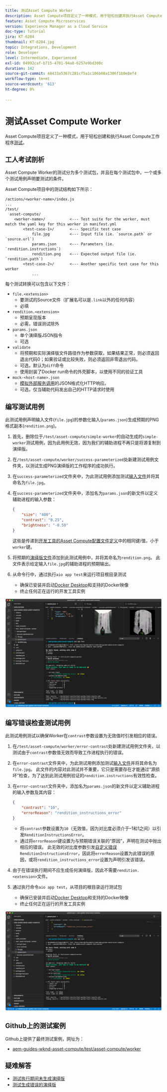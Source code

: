 ```yaml
---
title: 测试Asset Compute Worker
description: Asset Compute项目定义了一种模式，用于轻松创建并执行Asset Compute Worker测试。
feature: Asset Compute Microservices
version: Experience Manager as a Cloud Service
doc-type: Tutorial
jira: KT-6284
thumbnail: KT-6284.jpg
topic: Integrations, Development
role: Developer
level: Intermediate, Experienced
exl-id: 04992caf-b715-4701-94a8-6257e9bd300c
duration: 142
source-git-commit: 48433a5367c281cf5a1c106b08a1306f1b0e8ef4
workflow-type: tm+mt
source-wordcount: '613'
ht-degree: 0%

---
```


# 测试Asset Compute Worker

Asset Compute项目定义了一种模式，用于轻松创建和执行Asset Compute工作程序[测试](https://experienceleague.adobe.com/docs/asset-compute/using/extend/test-custom-application.html)。

## 工人考试剖析

Asset Compute Worker的测试分为多个测试包，并且在每个测试包中，一个或多个测试用例声明要测试的条件。

Asset Compute项目中的测试结构如下所示：

```
/actions/<worker-name>/index.js
...
/test/
  asset-compute/
    <worker-name>/           <--- Test suite for the worker, must match the yaml key for this worker in manifest.yml
        <test-case-1>/       <--- Specific test case 
            file.jpg         <--- Input file (ie. `source.path` or `source.url`)
            params.json      <--- Parameters (ie. `rendition.instructions`)
            rendition.png    <--- Expected output file (ie. `rendition.path`)
        <test-case-2>/       <--- Another specific test case for this worker
            ...
```

每个测试转换可以包含以下文件：

+ `file.<extension>`
   + 要测试的Source文件（扩展名可以是`.link`以外的任何内容）
   + 必填
+ `rendition.<extension>`
   + 预期呈现版本
   + 必需，错误测试除外
+ `params.json`
   + 单个演绎版JSON指令
   + 可选
+ `validate`
   + 将预期和实际演绎版文件路径作为参数获取，如果结果正常，则必须返回退出代码0；如果验证或比较失败，则必须返回非零退出代码。
   + 可选，默认为`diff`命令
   + 使用封装了Docker run命令的外壳脚本，以使用不同的验证工具
+ `mock-<host-name>.json`
   + [模拟外部服务调用](https://www.mock-server.com/mock_server/creating_expectations.html)的JSON格式化HTTP响应。
   + 可选，仅当辅助代码发出自己的HTTP请求时使用

## 编写测试用例

此测试用例声明输入文件(`file.jpg`)的参数化输入(`params.json`)生成预期的PNG格式副本(`rendition.png`)。

1. 首先，删除位于`/test/asset-compute/simple-worker`的自动生成的`simple-worker`测试用例，因为此用例无效，因为我们的辅助进程不再只是将源复制到演绎版。
1. 在`/test/asset-compute/worker/success-parameterized`处新建测试用例文件夹，以测试生成PNG演绎版的工作程序的成功执行。
1. 在`success-parameterized`文件夹中，为此测试用例添加测试[输入文件](./assets/test/success-parameterized/file.jpg)并将其命名为`file.jpg`。
1. 在`success-parameterized`文件夹中，添加名为`params.json`的新文件以定义辅助进程的输入参数：

   ```json
   { 
       "size": "400",
       "contrast": "0.25",
       "brightness": "-0.50"
   }
   ```

   这些是传递到[开发工具的Asset Compute配置文件定义](../develop/development-tool.md)中的相同键/值，小于`worker`键。

1. 将预期的[演绎版文件](./assets/test/success-parameterized/rendition.png)添加到此测试用例中，并将其命名为`rendition.png`。 此文件表示给定输入`file.jpg`的辅助进程的预期输出。
1. 从命令行中，通过执行`aio app test`来运行项目根目录测试
   + 确保已安装并启动[Docker Desktop](../set-up/development-environment.md#docker)和支持的Docker映像
   + 终止任何正在运行的开发工具实例

![测试 — 成功](./assets/test/success-parameterized/result.png)

## 编写错误检查测试用例

此测试用例测试以确保Worker在`contrast`参数设置为无效值时引发相应的错误。

1. 在`/test/asset-compute/worker/error-contrast`处新建测试用例文件夹，以测试由于`contrast`参数值无效而导致工作进程执行的错误。
1. 在`error-contrast`文件夹中，为此测试用例添加测试[输入文件](./assets/test/error-contrast/file.jpg)并将其命名为`file.jpg`。 此文件的内容对此测试并不重要，它只是需要存在才能通过“源损坏”检查，为了达到此测试用例验证的`rendition.instructions`有效性检查。
1. 在`error-contrast`文件夹中，添加名为`params.json`的新文件以定义辅助进程的输入参数及其内容：

   ```json
   {
       "contrast": "10",
       "errorReason": "rendition_instructions_error"
   }
   ```

   + 将`contrast`参数设置为`10`（无效值，因为对比度必须介于–1和1之间）以引发`RenditionInstructionsError`。
   + 通过将`errorReason`键设置为与预期错误关联的“原因”，声明在测试中抛出相应的错误。 此无效的对比度参数引发[自定义错误](../develop/worker.md#errors) `RenditionInstructionsError`，因此将`errorReason`设置为此错误的原因，或将`rendition_instructions_error`设置为声明引发该错误。

1. 由于在错误执行期间不应生成任何演绎版，因此不需要`rendition.<extension>`文件。
1. 通过执行命令`aio app test`，从项目的根目录运行测试包
   + 确保已安装并启动[Docker Desktop](../set-up/development-environment.md#docker)和支持的Docker映像
   + 终止任何正在运行的开发工具实例

![测试 — 错误对比度](./assets/test/error-contrast/result.png)

## Github上的测试案例

Github上提供了最终测试案例，网址为：

+ [aem-guides-wknd-asset-compute/test/asset-compute/worker](https://github.com/adobe/aem-guides-wknd-asset-compute/tree/master/test/asset-compute/worker)

## 疑难解答

+ [测试执行期间未生成演绎版](../troubleshooting.md#test-no-rendition-generated)
+ [测试生成错误的演绎版](../troubleshooting.md#tests-generates-incorrect-rendition)
